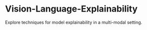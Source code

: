 # Vision-Language-Explainability
Explore techniques for model explainability in a multi-modal setting.
